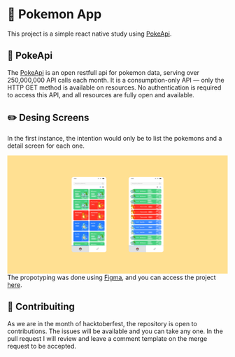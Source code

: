 # :billed_cap: Pokemon App

This project is a simple react native study using [PokeApi](https://pokeapi.co/).

## :red_circle: PokeApi
The [PokeApi](https://pokeapi.co/) is an open restfull api for pokemon data, serving over 250,000,000 API calls each month. It is a consumption-only API — only the HTTP GET method is available on resources. No authentication is required to access this API, and all resources are fully open and available.

## :pencil2: Desing Screens

In the first instance, the intention would only be to list the pokemons and a detail screen for each one. 

<img align="left" src="https://github.com/manassesss/try-repo/blob/main/Frame1.png" width="1000">
</br>


The propotyping was done using [Figma](https://www.figma.com/), and you can access the project [here](https://www.figma.com/file/ZPDMLBhBsKrOTTS1uqazrH/Pokemon-app?node-id=0%3A1).


## :bricks: Contribuiting

As we are in the month of hacktoberfest, the repository is open to contributions. The issues will be available and you can take any one. In the pull request I will review and leave a comment template on the merge request to be accepted.
